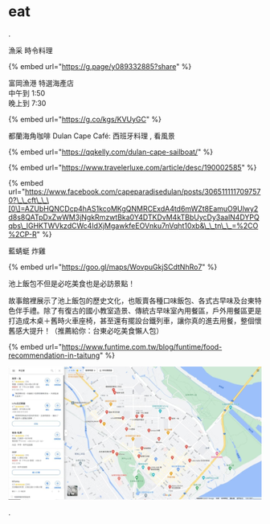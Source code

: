 # eat

.

漁采 時令料理

{% embed url="https://g.page/y089332885?share" %}

富岡漁港 特選海產店   
中午到 1:50   
晚上到 7:30

{% embed url="https://g.co/kgs/KVUyGC" %}

都蘭海角咖啡 Dulan Cape Café: 西班牙料理 , 看風景

{% embed url="https://qqkelly.com/dulan-cape-sailboat/" %}

{% embed url="https://www.travelerluxe.com/article/desc/190002585" %}

{% embed url="https://www.facebook.com/capeparadisedulan/posts/3065111117097570?\_\_cft\_\_\[0\]=AZUbHQNCDcp4hAS1kcoMKgQNMRCExdA4td6mWZt8EamuO9Ulwy2d8s8QATpDxZwWM3jNgkRmzwtBka0Y4DTKDvM4kTBbUycDy3aalN4DYPQqbs\_lGHKTWVkzdCWc4IdXjMgawkfeEOVnku7nVqht10xb&\_\_tn\_\_=%2CO%2CP-R" %}

藍蜻蜓 炸雞

{% embed url="https://goo.gl/maps/WovpuGkjSCdtNhRo7" %}

池上飯包不但是必吃美食也是必訪景點！
  
故事館裡展示了池上飯包的歷史文化，也販賣各種口味飯包、各式古早味及台東特色伴手禮。除了有復古的國小教室造景、傳統古早味室內用餐區，戶外用餐區更是打造成木桌＋舊時火車座椅，甚至還有擺設台鐵列車，讓你真的進去用餐，整個懷舊感大提升！（推薦給你：台東必吃美食懶人包）

{% embed url="https://www.funtime.com.tw/blog/funtime/food-recommendation-in-taitung" %}

![](../../../.gitbook/assets/imag0006.jpg)

.

